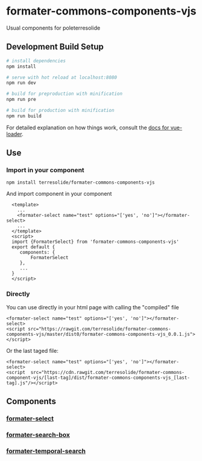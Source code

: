 # formater-commons-components-vjs


Usual components for poleterresolide


## Development Build Setup

``` bash
# install dependencies
npm install

# serve with hot reload at localhost:8080
npm run dev

# build for preproduction with minification
npm run pre

# build for production with minification
npm run build

```

For detailed explanation on how things work, consult the [docs for vue-loader](http://vuejs.github.io/vue-loader).

## Use
### Import in your component
```
npm install terresolide/formater-commons-components-vjs
```
And import component in your component
```
  <template>
    ...
    <formater-select name="test" options="['yes', 'no']"></formater-select>
    ...
  </template>
  <script>
  import {FormaterSelect} from 'formater-commons-components-vjs'
  export default {
     components: {
         FormaterSelect
     },
     ...
  }
  </script>
  ```
### Directly
You can use directly in your html page with calling the "compiled" file
```
<formater-select name="test" options="['yes', 'no']"></formater-select>
<script src="https://rawgit.com/terresolide/formater-commons-components-vjs/master/dist0/formater-commons-components-vjs_0.0.1.js"></script> 
```

Or the last taged file:
```
<formater-select name="test" options="['yes', 'no']"></formater-select>
<script  src="https://cdn.rawgit.com/terresolide/formater-commons-component-vjs/[last-tag]/dist/formater-commons-components-vjs_[last-tag].js"/></script>
```


## Components

### [formater-select](https://github.com/terresolide/formater-commons-components-vjs/wiki/formater-select)

### [formater-search-box](https://github.com/terresolide/formater-commons-components-vjs/wiki/formater-search-box)

### [formater-temporal-search](https://github.com/terresolide/formater-commons-components-vjs/wiki/formater-temporal-search)
